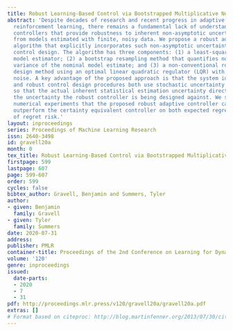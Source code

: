 ```yaml
---
title: Robust Learning-Based Control via Bootstrapped Multiplicative Noise
abstract: 'Despite decades of research and recent progress in adaptive control and
  reinforcement learning, there remains a fundamental lack of understanding in designing
  controllers that provide robustness to inherent non-asymptotic uncertainties arising
  from models estimated with finite, noisy data. We propose a robust adaptive control
  algorithm that explicitly incorporates such non-asymptotic uncertainties into the
  control design. The algorithm has three components: (1) a least-squares nominal
  model estimator; (2) a bootstrap resampling method that quantifies non-asymptotic
  variance of the nominal model estimate; and (3) a non-conventional robust control
  design method using an optimal linear quadratic regulator (LQR) with multiplicative
  noise. A key advantage of the proposed approach is that the system identification
  and robust control design procedures both use stochastic uncertainty representations,
  so that the actual inherent statistical estimation uncertainty directly aligns with
  the uncertainty the robust controller is being designed against. We show through
  numerical experiments that the proposed robust adaptive controller can significantly
  outperform the certainty equivalent controller on both expected regret and measures
  of regret risk.'
layout: inproceedings
series: Proceedings of Machine Learning Research
issn: 2640-3498
id: gravell20a
month: 0
tex_title: Robust Learning-Based Control via Bootstrapped Multiplicative Noise
firstpage: 599
lastpage: 607
page: 599-607
order: 599
cycles: false
bibtex_author: Gravell, Benjamin and Summers, Tyler
author:
- given: Benjamin
  family: Gravell
- given: Tyler
  family: Summers
date: 2020-07-31
address: 
publisher: PMLR
container-title: Proceedings of the 2nd Conference on Learning for Dynamics and Control
volume: '120'
genre: inproceedings
issued:
  date-parts:
  - 2020
  - 7
  - 31
pdf: http://proceedings.mlr.press/v120/gravell20a/gravell20a.pdf
extras: []
# Format based on citeproc: http://blog.martinfenner.org/2013/07/30/citeproc-yaml-for-bibliographies/
---
```

